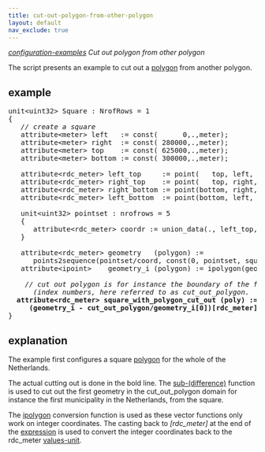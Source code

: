 ```yaml
---
title: cut-out-polygon-from-other-polygon
layout: default
nav_exclude: true
---
```

*[configuration-examples](configuration-examples) Cut out polygon from other polygon*

The script presents an example to cut out a [polygon](polygon) from another polygon.

## example

<pre>
unit&lt;uint32&gt; Square : NrofRows = 1
{
   <I>// create a square </I>
   attribute&lt;meter&gt; left   := const(      0,.,meter);
   attribute&lt;meter&gt; right  := const( 280000,.,meter);
   attribute&lt;meter&gt; top    := const( 625000,.,meter);
   attribute&lt;meter&gt; bottom := const( 300000,.,meter);

   attribute&lt;rdc_meter&gt; left_top     := point(   top, left,  rdc_meter);
   attribute&lt;rdc_meter&gt; right_top    := point(   top, right, rdc_meter);
   attribute&lt;rdc_meter&gt; right_bottom := point(bottom, right, rdc_meter);
   attribute&lt;rdc_meter&gt; left_bottom  := point(bottom, left,  rdc_meter);

   unit&lt;uint32&gt; pointset : nrofrows = 5
   {
      attribute&lt;rdc_meter&gt; coordr := union_data(., left_top, right_top, right_bottom, left_bottom, left_top);
   }

   attribute&lt;rdc_meter&gt; geometry   (polygon) := 
      points2sequence(pointset/coord, const(0, pointset, square), id(pointset));
   attribute&lt;ipoint&gt;    geometry_i (polygon) := ipolygon(geometry);

   <I> // cut out polygon is for instance the boundary of the first municipality 
      (index numbers, here referred to as cut_out_polygon.</I> 
  <B>attribute&lt;rdc_meter&gt; square_with_polygon_cut_out (poly) := 
     (geometry_i - cut_out_polygon/geometry_i[0])[rdc_meter];</B>
}
</pre>
## explanation

The example first configures a square [polygon](polygon) for the whole of the Netherlands.

The actual cutting out is done in the bold line. The [sub-(difference)](sub-(difference)) function is used to cut out the first geometry in the cut_out_polygon domain for instance the first municipality in the Netherlands, from the square.

The [ipolygon](ipolygon) conversion function is used as these vector functions only work on integer coordinates. The casting back to *[rdc_meter]* at the end of the [expression](expression) is used to convert the integer 
coordinates back to the rdc_meter [values-unit](values-unit).